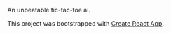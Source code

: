 An unbeatable tic-tac-toe ai.

This project was bootstrapped with [Create React App](https://github.com/facebookincubator/create-react-app).
